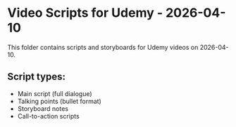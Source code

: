 # Video Scripts for Udemy - 2026-04-10

This folder contains scripts and storyboards for Udemy videos on 2026-04-10.

## Script types:
- Main script (full dialogue)
- Talking points (bullet format)
- Storyboard notes
- Call-to-action scripts

